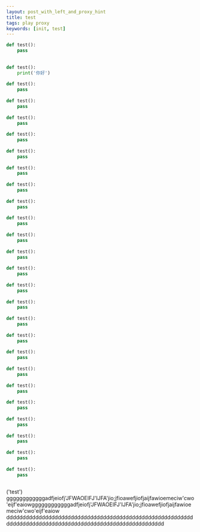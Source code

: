 ```yaml
---
layout: post_with_left_and_proxy_hint
title: test
tags: play proxy
keywords: [init, test]
---
```



```python
def test():
    pass
    
    
def test():
    print('你好')
    
def test():
    pass
    
def test():
    pass
    
def test():
    pass
    
def test():
    pass
    
def test():
    pass
    
def test():
    pass
    
def test():
    pass
    
def test():
    pass
    
def test():
    pass
    
def test():
    pass
    
def test():
    pass
    
def test():
    pass
    
def test():
    pass
    
def test():
    pass
    
def test():
    pass
    
def test():
    pass
    
def test():
    pass
    
def test():
    pass
    
def test():
    pass
    
def test():
    pass
    
def test():
    pass
    
def test():
    pass
    
def test():
    pass
    
def test():
    pass
                                                                        
```

('test')      ggggggggggggadfjeiofj'JFWAOEIFJ'IJFA'jio;jfioawefjiofjaijfawioemeciw'cwo'eijf'eaiowggggggggggggadfjeiofj'JFWAOEIFJ'IJFA'jio;jfioawefjiofjaijfawioemeciw'cwo'eijf'eaiow          ddddddddddddddddddddddddddddddddddddddddddddddddddddddddddddddddddddddddddddddddddddddddddddddddddddddddddd
<script src="https://gist.github.com/chenyanclyz/f0b6c17e59ceb3fed279.js"></script>

